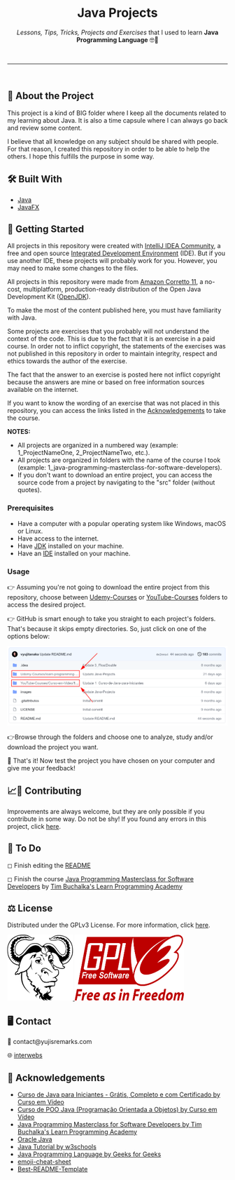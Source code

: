 <!-- Heading -->
<h1 align="center">Java Projects</h1>
    <p align="center"><em>Lessons, Tips, Tricks, Projects and Exercises </em>that I used to learn <strong>Java Programming Language</strong> &#x1F913&#x1F596</p>
<br>

---

<br>

<!-- About the Project -->
<h2><strong>&#x1F9D0 About the Project</strong></h2>
    <p>This project is a kind of BIG folder where I keep all the documents related to my learning about Java. It is also a time capsule where I can always go back and review some content.</p>
    <p>I believe that all knowledge on any subject should be shared with people. For that reason, I created this repository in order to be able to help the others. I hope this fulfills the purpose in some way.</p>

<!-- Built With -->
<h2><strong>&#x1F6E0 Built With</strong></h2>
    <ul>
        <li><a href="https://en.wikipedia.org/wiki/Java_%28programming_language%29">Java</a></li>
        <li><a href="https://openjfx.io/">JavaFX</a></li>
    </ul>

<!-- Getting Started -->
<h2><strong>&#x1F3C1 Getting Started</strong></h2>
    <p>All projects in this repository were created with <a href="https://www.jetbrains.com/idea/">IntelliJ IDEA Community</a>, a free and open source <a href="https://en.wikipedia.org/wiki/Integrated_development_environment">Integrated Development Environment</a> (IDE). But if you use another IDE, these projects will probably work for you. However, you may need to make some changes to the files.</p>
    <p>All projects in this repository were made from <a href="https://docs.aws.amazon.com/corretto/latest/corretto-11-ug/what-is-corretto-11.html">Amazon Corretto 11</a>, a no-cost, multiplatform, production-ready distribution of the Open Java Development Kit (<a href="https://openjdk.java.net/">OpenJDK</a>).</p>
    <p>To make the most of the content published here, you must have familiarity with Java.</p>
    <p>Some projects are exercises that you probably will not understand the context of the code. This is due to the fact that it is an exercise in a paid course. In order not to inflict copyright, the statements of the exercises was not published in this repository in order to maintain integrity, respect and ethics towards the author of the exercise.</p>
    <p>The fact that the answer to an exercise is posted here not inflict copyright because the answers are mine or based on free information sources available on the internet.</p>
    <p>If you want to know the wording of an exercise that was not placed in this repository, you can access the links listed in the <a href="https://github.com/vyujitanaka/Java-Projects#acknowledgements">Acknowledgements</a> to take the course.</p>
    <p><strong>NOTES:</strong></p>
    <ul>
        <li>All projects are organized in a numbered way (example: 1_ProjectNameOne, 2_ProjectNameTwo, etc.).</li>
        <li>All projects are organized in folders with the name of the course I took (example: 1_java-programming-masterclass-for-software-developers).</li>
        <li>If you don't want to download an entire project, you can access the source code from a project by navigating to the "src" folder (without quotes).</li>
    </ul>

<!-- Prerequisites -->
<h3><strong>Prerequisites</strong></h3>
    <ul>
        <li>Have a computer with a popular operating system like Windows, macOS or Linux.</li>
        <li>Have access to the internet.</li>
        <li>Have <a href="https://en.wikipedia.org/wiki/Java_Development_Kit">JDK</a> installed on your machine.</li>
        <li>Have an <a href="https://en.wikipedia.org/wiki/Integrated_development_environment">IDE</a> installed on your machine.</li>
    </ul>
    
<!-- Usage Examples -->
### Usage
&#128073; Assuming you're not going to download the entire project from this repository, choose between [Udemy-Courses](https://github.com/vyujitanaka/Java-Projects/tree/master/Udemy-Courses) or [YouTube-Courses](https://github.com/vyujitanaka/Java-Projects/tree/master/YouTube-Courses) folders to access the desired project.

&#128073; GitHub is smart enough to take you straight to each project's folders. That's because it skips empty directories. So, just click on one of the options below:

<p><img src="images/Screenshot-1.png" alt="Screenshot 1"></p>

&#128073;Browse through the folders and choose one to analyze, study and/or download the project you want.

&#127881; That's it! Now test the project you have chosen on your computer and give me your feedback!

<!-- Contributing -->
<h2><strong>&#128200;&#129309; Contributing</strong></h2>
<p>Improvements are always welcome, but they are only possible if you contribute in some way. Do not be shy! If you found any errors in this project, click <a href="https://github.com/vyujitanaka/Java-Projects/issues">here</a>.</p>

<!-- To Do -->
<h2><strong>&#128221; To Do</strong></h2>
<p>&#9723; Finish editing the <a href="https://github.com/vyujitanaka/Java-Projects/blob/master/README.md">README</a></p>
<p>&#9723; Finish the course <a href="https://www.udemy.com/course/java-the-complete-java-developer-course/">Java Programming Masterclass for Software Developers</a> by <a href="https://www.udemy.com/user/learn-programming-academy/">Tim Buchalka's Learn Programming Academy</a></p>

<!-- License -->
<h2><strong>&#9878; License</strong></h2>
<p>Distributed under the GPLv3 License. For more information, click <a href="https://github.com/vyujitanaka/Java-Projects/blob/master/LICENSE">here</a>.<p>

<!-- License Logos -->
<p align = "left">
    <tr>
        <td>
            <a href="https://www.gnu.org/">
            <img src="images/GNU-Logo.png" alt="GNU Logo" width="150" height="150">
            </a>
        </td>
    </tr>
    <tr>
        <td>
            <a href="https://www.gnu.org/licenses/gpl-3.0.html">
            <img src="images/GPLv3-Logo.png" alt="GNU Logo" width="250" height="150">
            </a>
        </td>
    </tr>
</p>

<!-- Contact -->
<h2><strong>&#128421; Contact</strong></h2>
<p>&#128231; contact@yujisremarks.com</p>
<p>&#127760; <a href="https://linktr.ee/vyujitanaka">interwebs</a></p>

<!-- Acknowledgements-->
<h2><strong>&#129392; Acknowledgements</strong></h2>
<ul>
    <li><a href="https://www.cursoemvideo.com/course/java-basico/">Curso de Java para Iniciantes - Grátis, Completo e com Certificado by Curso em Vídeo</a></li>
    <li><a href="https://www.cursoemvideo.com/course/java-poo/">Curso de POO Java (Programação Orientada a Objetos) by Curso em Vídeo</a></li>
    <li><a href="https://www.udemy.com/course/java-the-complete-java-developer-course/">Java Programming Masterclass for Software Developers by Tim Buchalka's Learn Programming Academy</a></li>
    <li><a href="https://www.oracle.com/java/">Oracle Java</a></li>
    <li><a href="https://www.w3schools.com/java/default.asp">Java Tutorial by w3schools</a></li>
    <li><a href="https://www.geeksforgeeks.org/java/">Java Programming Language by Geeks for Geeks</a></li>
    <li><a href="https://github.com/ikatyang/emoji-cheat-sheet">emoji-cheat-sheet</a></li>
    <li><a href="https://github.com/othneildrew/Best-README-Template">Best-README-Template</a></li>
</ul>